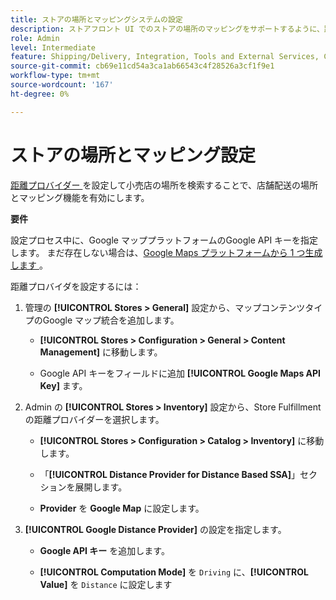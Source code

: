 ```yaml
---
title: ストアの場所とマッピングシステムの設定
description: ストアフロント UI でのストアの場所のマッピングをサポートするように、距離プロバイダーを設定します。 店舗フルフィルメントソリューションでは、エンドツーエンドのフルフィルメントワークフローのために、小売店の検索やその他のマッピングおよびスケジュール機能を有効にするための距離プロバイダーが必要です。
role: Admin
level: Intermediate
feature: Shipping/Delivery, Integration, Tools and External Services, Configuration
source-git-commit: cb69e11cd54a3ca1ab66543c4f28526a3cf1f9e1
workflow-type: tm+mt
source-wordcount: '167'
ht-degree: 0%

---
```


# ストアの場所とマッピング設定

[ 距離プロバイダー ](https://experienceleague.adobe.com/ja/docs/commerce-admin/inventory/configuration/distance-priority-algorithm) を設定して小売店の場所を検索することで、店舗配送の場所とマッピング機能を有効にします。

**要件**

設定プロセス中に、Google マッププラットフォームのGoogle API キーを指定します。 まだ存在しない場合は、[Google Maps プラットフォームから 1 つ生成します ](https://experienceleague.adobe.com/ja/docs/commerce-admin/inventory/configuration/distance-priority-algorithm#configure-google-maps)。

距離プロバイダを設定するには：

1. 管理の **[!UICONTROL Stores > General]** 設定から、マップコンテンツタイプのGoogle マップ統合を追加します。

   - **[!UICONTROL Stores > Configuration  > General > Content Management]** に移動します。

   - Google API キーをフィールドに追加 **[!UICONTROL Google Maps API Key]** ます。

1. Admin の **[!UICONTROL Stores > Inventory]** 設定から、Store Fulfillment の距離プロバイダーを選択します。

   - **[!UICONTROL Stores > Configuration > Catalog > Inventory]** に移動します。

   - 「**[!UICONTROL Distance Provider for Distance Based SSA]**」セクションを展開します。

   - **Provider** を **Google Map** に設定します。

1. **[!UICONTROL Google Distance Provider]** の設定を指定します。

   - **Google API キー** を追加します。

   - **[!UICONTROL Computation Mode]** を `Driving` に、**[!UICONTROL Value]** を `Distance` に設定します
